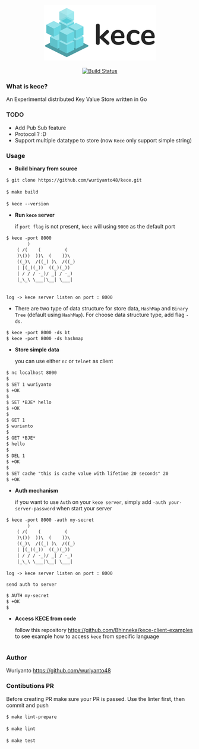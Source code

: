 <div align="center">

[<img src="./assets/logo-kece-readme.png" width="300">](https://github.com/wuriyanto48/kece)
<br/><br/>
[![Build Status](https://travis-ci.org/wuriyanto48/kece.svg?branch=master)](https://travis-ci.org/wuriyanto48/kece)
</div>

### What is kece?
An Experimental distributed Key Value Store written in Go


### TODO
- Add Pub Sub feature
- Protocol ? :D
- Support multiple datatype to store (now `Kece` only support simple string)

### Usage
- <b>Build binary from source</b>
```shell
$ git clone https://github.com/wuriyanto48/kece.git

$ make build

$ kece --version
```

- <b>Run `kece` server</b>

    if `port flag` is not present, `kece` will using `9000` as the default port
```shell
$ kece -port 8000
		)
	( /(    (         (
	)\())  ))\  (    ))\
	((_)\  /((_) )\  /((_)
	| |(_)(_))  ((_)(_))
	| / / / -_)/ _| / -_)
	|_\_\ \___|\__| \___|


log -> kece server listen on port : 8000
```

- There are two type of data structure for store data, `HashMap` and `Binary Tree` (default using `HashMap`). For choose data structure type, add flag `-ds`.
```shell
$ kece -port 8000 -ds bt
$ kece -port 8000 -ds hashmap
```

- <b>Store simple data</b>

    you can use either `nc` or `telnet` as client
```shell
$ nc localhost 8000
$
$ SET 1 wuriyanto
$ +OK
$
$ SET *BJE* hello
$ +OK
$
$ GET 1
$ wurianto
$
$ GET *BJE*
$ hello
$
$ DEL 1
$ +OK
$
$ SET cache "this is cache value with lifetime 20 seconds" 20
$ +OK
```

- <b>Auth mechanism</b>

    if you want to use `Auth` on your `kece server`, simply add `-auth your-server-password` when start your server
```shell
$ kece -port 8000 -auth my-secret
		)
	( /(    (         (
	)\())  ))\  (    ))\
	((_)\  /((_) )\  /((_)
	| |(_)(_))  ((_)(_))
	| / / / -_)/ _| / -_)
	|_\_\ \___|\__| \___|

log -> kece server listen on port : 8000
```

    send auth to server
```shell
$ AUTH my-secret
$ +OK
$
```

- <b>Access KECE from code</b>

    follow this repository https://github.com/Bhinneka/kece-client-examples to see example how to access `kece` from specific language


#

### Author
Wuriyanto https://github.com/wuriyanto48


### Contibutions PR
Before creating PR make sure your PR is passed.
Use the linter first, then commit and push

```
$ make lint-prepare

$ make lint

$ make test
```
